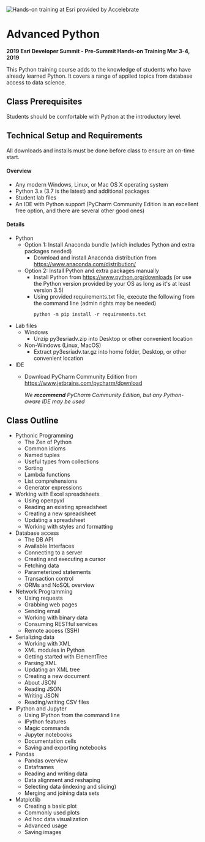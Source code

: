 ![Hands-on training at Esri provided by Accelebrate](https://deivu67oka01d.cloudfront.net/esri/esri_accelebrate4.jpg)

# Advanced Python
**2019 Esri Developer Summit - Pre-Summit Hands-on Training Mar 3-4, 2019**

This Python training course adds to the knowledge of students who have already learned Python. It covers a range of applied topics from database access to data science.

## Class Prerequisites

Students should be comfortable with Python at the introductory level.

## Technical Setup and Requirements

All downloads and installs must be done before class to ensure an on-time start.

#### Overview
- Any modern Windows, Linux, or Mac OS X operating system
- Python 3.x (3.7 is the latest) and additional packages
- Student lab files
- An IDE with Python support (PyCharm Community Edition is an excellent free option, and there are several other good ones)

#### Details
- Python
  - Option 1: Install Anaconda bundle (which includes Python and extra packages needed)
    - Download and install Anaconda distribution from https://www.anaconda.com/distribution/
  - Option 2: Install Python and extra packages manually
    - Install Python from https://www.python.org/downloads (or use the Python version provided by your OS as long as it's at least version 3.5)
    - Using provided requirements.txt file, execute the following from the command line (admin rights may be needed)
      ````
      python -m pip install -r requirements.txt
      ````     
- Lab files
  - Windows
    - Unzip py3esriadv.zip into Desktop or other convenient location
  - Non-Windows (Linux, MacOS)
    - Extract py3esriadv.tar.gz into home folder, Desktop, or other convenient location
- IDE
  - Download PyCharm Community Edition from https://www.jetbrains.com/pycharm/download

    *We **recommend** PyCharm Community Edition, but any Python-aware IDE may be used*


## Class Outline
- Pythonic Programming
  - The Zen of Python
  - Common idioms
  - Named tuples
  - Useful types from collections
  - Sorting
  - Lambda functions
  - List comprehensions
  - Generator expressions
- Working with Excel spreadsheets
  - Using openpyxl
  - Reading an existing spreadsheet
  - Creating a new spreadsheet
  -  Updating a spreadsheet
  - Working with styles and formatting
- Database access 
  - The DB API
  - Available Interfaces
  - Connecting to a server
  - Creating and executing a cursor
  - Fetching data
  - Parameterized statements
  - Transaction control
  - ORMs and NoSQL overview
- Network Programming 
  - Using requests
  - Grabbing web pages
  - Sending email
  -  Working with binary data
  - Consuming RESTful services
  - Remote access (SSH)
- Serializing data 
  - Working with XML
  - XML modules in Python
  - Getting started with ElementTree
  - Parsing XML
  - Updating an XML tree
  - Creating a new document
  - About JSON
  - Reading JSON
  - Writing JSON
  - Reading/writing CSV files
- IPython and Jupyter 
  - Using IPython from the command line
  - IPython features
  - Magic commands
  - Jupyter notebooks
  - Documentation cells
  - Saving and exporting notebooks
- Pandas 
  - Pandas overview
  - Dataframes
  - Reading and writing data
  - Data alignment and reshaping
  - Selecting data (indexing and slicing)
  - Merging and joining data sets
- Matplotlib 
  - Creating a basic plot
  - Commonly used plots
  - Ad hoc data visualization
  - Advanced usage
  - Saving images
